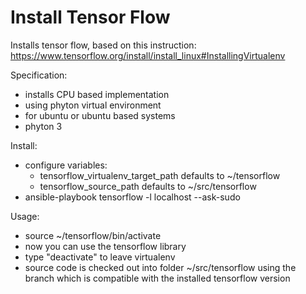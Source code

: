 # Install Tensor Flow
Installs tensor flow, based on this instruction:
https://www.tensorflow.org/install/install_linux#InstallingVirtualenv

Specification:

* installs CPU based implementation
* using phyton virtual environment
* for ubuntu or ubuntu based systems
* phyton 3

Install:

* configure variables:
  * tensorflow_virtualenv_target_path defaults to ~/tensorflow
  * tensorflow_source_path defaults to ~/src/tensorflow
* ansible-playbook tensorflow -l localhost --ask-sudo

Usage:

* source ~/tensorflow/bin/activate
* now you can use the tensorflow library
* type "deactivate" to leave virtualenv
* source code is checked out into folder ~/src/tensorflow using the branch which is
  compatible with the installed tensorflow version
